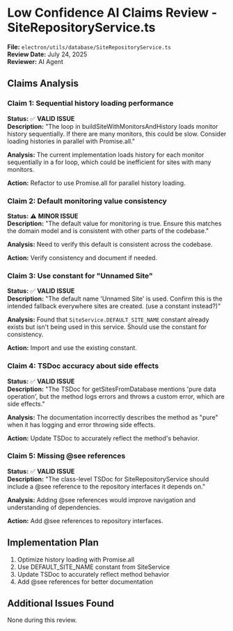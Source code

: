 # Low Confidence AI Claims Review - SiteRepositoryService.ts

**File:** `electron/utils/database/SiteRepositoryService.ts`  
**Review Date:** July 24, 2025  
**Reviewer:** AI Agent

## Claims Analysis

### Claim 1: Sequential history loading performance

**Status:** ✅ **VALID ISSUE**  
**Description:** "The loop in buildSiteWithMonitorsAndHistory loads monitor history sequentially. If there are many monitors, this could be slow. Consider loading histories in parallel with Promise.all."

**Analysis:** The current implementation loads history for each monitor sequentially in a for loop, which could be inefficient for sites with many monitors.

**Action:** Refactor to use Promise.all for parallel history loading.

### Claim 2: Default monitoring value consistency

**Status:** ⚠️ **MINOR ISSUE**  
**Description:** "The default value for monitoring is true. Ensure this matches the domain model and is consistent with other parts of the codebase."

**Analysis:** Need to verify this default is consistent across the codebase.

**Action:** Verify consistency and document if needed.

### Claim 3: Use constant for "Unnamed Site"

**Status:** ✅ **VALID ISSUE**  
**Description:** "The default name 'Unnamed Site' is used. Confirm this is the intended fallback everywhere sites are created. (use a constant instead?)"

**Analysis:** Found that `SiteService.DEFAULT_SITE_NAME` constant already exists but isn't being used in this service. Should use the constant for consistency.

**Action:** Import and use the existing constant.

### Claim 4: TSDoc accuracy about side effects

**Status:** ✅ **VALID ISSUE**  
**Description:** "The TSDoc for getSitesFromDatabase mentions 'pure data operation', but the method logs errors and throws a custom error, which are side effects."

**Analysis:** The documentation incorrectly describes the method as "pure" when it has logging and error throwing side effects.

**Action:** Update TSDoc to accurately reflect the method's behavior.

### Claim 5: Missing @see references

**Status:** ✅ **VALID ISSUE**  
**Description:** "The class-level TSDoc for SiteRepositoryService should include a @see reference to the repository interfaces it depends on."

**Analysis:** Adding @see references would improve navigation and understanding of dependencies.

**Action:** Add @see references to repository interfaces.

## Implementation Plan

1. Optimize history loading with Promise.all
2. Use DEFAULT_SITE_NAME constant from SiteService
3. Update TSDoc to accurately reflect method behavior
4. Add @see references for better documentation

## Additional Issues Found

None during this review.
